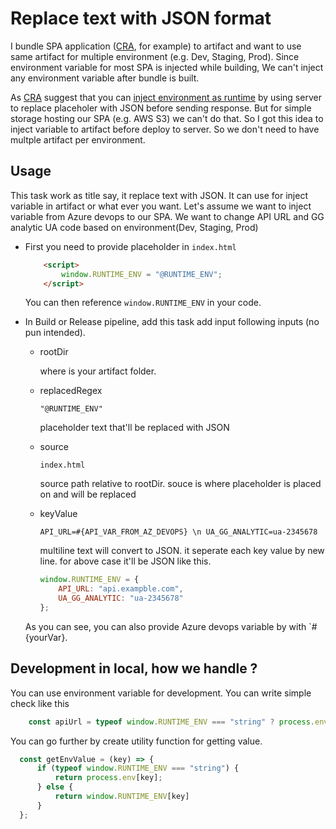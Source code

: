 # Replace text with JSON format

I bundle SPA application ([CRA](https://create-react-app.dev/), for example) to artifact and want to use same artifact for multiple environment (e.g. Dev, Staging, Prod). Since environment variable for most SPA is injected while building, We can't inject any environment variable after bundle is built.

As [CRA](https://reactjs.org/docs/create-a-new-react-app.html) suggest that you can [inject environment as runtime](https://create-react-app.dev/docs/title-and-meta-tags#injecting-data-from-the-server-into-the-page) by using server to replace placeholer with JSON before sending response. But for simple storage hosting our SPA (e.g. AWS S3) we can't do that. So I got this idea to inject variable to artifact before deploy to server. So we don't need to have multple artifact per environment.

## Usage

This task work as title say, it replace text with JSON. It can use for inject variable in artifact or what ever you want. Let's assume we want to inject variable from Azure devops to our SPA. We want to change API URL and GG analytic UA code based on environment(Dev, Staging, Prod)

- First you need to provide placeholder in `index.html`

    ```html
        <script>
            window.RUNTIME_ENV = "@RUNTIME_ENV";
        </script>
    ```

    You can then reference `window.RUNTIME_ENV` in your code.

- In Build or Release pipeline, add this task add input following inputs (no pun intended).

    - rootDir

        where is your artifact folder.

    - replacedRegex
    
        `"@RUNTIME_ENV"`

        placeholder text that'll be replaced with JSON

    - source

        `index.html`

        source path relative to rootDir. souce is where placeholder is placed on and will be replaced

    - keyValue

        `API_URL=#{API_VAR_FROM_AZ_DEVOPS} \n UA_GG_ANALYTIC=ua-2345678`

        multiline text will convert to JSON. it seperate each key value by new line. for above case it'll be JSON like this.

        ```js
        window.RUNTIME_ENV = {
            API_URL: "api.exampble.com",
            UA_GG_ANALYTIC: "ua-2345678"
        };
        ```

    As you can see, you can also provide Azure devops variable by with `#{yourVar}.

## Development in local, how we handle ?

You can use environment variable for development. You can write simple check like this

```js
    const apiUrl = typeof window.RUNTIME_ENV === "string" ? process.env.API_URL : window.RUNTIME_ENV.API_URL
```

You can go further by create utility function for getting value.

```js
  const getEnvValue = (key) => {
      if (typeof window.RUNTIME_ENV === "string") {
          return process.env[key];
      } else {
          return window.RUNTIME_ENV[key]
      }
  };

```